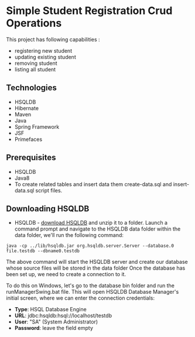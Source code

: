 # Simple Student Registration Crud Operations
This project has following capabilities :
* registering new student
* updating existing student
* removing student
* listing all student 

## Technologies
* HSQLDB
* Hibernate
* Maven
* Java
* Spring Framework
* JSF
* Primefaces

## Prerequisites
* HSQLDB
* Java8
* To create related tables and insert data them create-data.sql and insert-data.sql script files. 

## Downloading HSQLDB
* HSQLDB - [download HSQLDB](https://sourceforge.net/projects/hsqldb/files/latest/download) and unzip it to a folder. 
Launch a command prompt and navigate to the HSQLDB data folder
within the data folder, we'll run the following command:
```
java -cp ../lib/hsqldb.jar org.hsqldb.server.Server --database.0 file.testdb --dbname0.testdb
```
The above command will start the HSQLDB server and create our database whose source files will be stored in the data folder
Once the database has been set up, we need to create a connection to it.

To do this on Windows, let's go to the database bin folder and run the runManagerSwing.bat file. This will open HSQLDB Database Manager's initial screen, where we can enter the connection credentials:

* **Type**: HSQL Database Engine
* **URL**: jdbc:hsqldb:hsql://localhost/testdb
* **User**: "SA" (System Administrator)
* **Password**: leave the field empty


